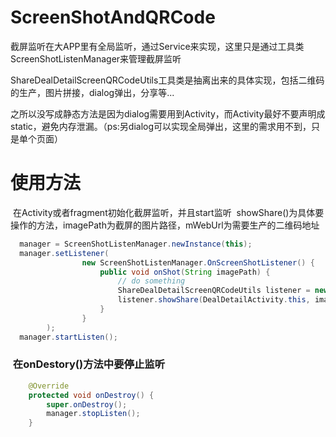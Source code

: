 # ScreenShotAndQRCode
 截屏监听在大APP里有全局监听，通过Service来实现，这里只是通过工具类ScreenShotListenManager来管理截屏监听
 
 
 ShareDealDetailScreenQRCodeUtils工具类是抽离出来的具体实现，包括二维码的生产，图片拼接，dialog弹出，分享等...
 
 
 之所以没写成静态方法是因为dialog需要用到Activity，而Activity最好不要声明成static，避免内存泄漏。（ps:另dialog可以实现全局弹出，这里的需求用不到，只是单个页面）
# 使用方法
  在Activity或者fragment初始化截屏监听，并且start监听
  showShare()为具体要操作的方法，imagePath为截屏的图片路径，mWebUrl为需要生产的二维码地址
```java
  manager = ScreenShotListenManager.newInstance(this);
  manager.setListener(
                new ScreenShotListenManager.OnScreenShotListener() {
                    public void onShot(String imagePath) {
                        // do something 
                        ShareDealDetailScreenQRCodeUtils listener = new ShareDealDetailScreenQRCodeUtils();
                        listener.showShare(DealDetailActivity.this, imagePath, mWebUrl);
                    }
                }
        );
  manager.startListen();
```
###  在onDestory()方法中要停止监听
```java
    @Override
    protected void onDestroy() {
        super.onDestroy();
        manager.stopListen();
    }
```
